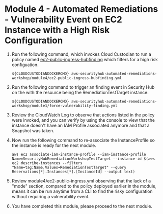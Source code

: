 # Module 4 - Automated Remediations - Vulnerability Event on EC2 Instance with a High Risk Configuration
1.  Run the following command, which invokes Cloud Custodian to run a policy named [ec2-public-ingress-hubfinding](https://github.com/aws-samples/aws-securityhub-automated-remediations-workshop/blob/master/module4/ec2-public-ingress-hubfinding.yml) which filters for a high risk configuation.

        ${CLOUDCUSTODIANDOCKERCMD} aws-securityhub-automated-remediations-workshop/module4/ec2-public-ingress-hubfinding.yml

2.  Run the following command to trigger an finding event in Security Hub on the with the resource being the RemediationTestTarget instance.

        ${CLOUDCUSTODIANDOCKERCMD} aws-securityhub-automated-remediations-workshop/module1/force-vulnerability-finding.yml

3.  Review the CloudWatch Log to observe that actions listed in the policy were invoked, and you can verify by using the console to view that the instance doesn't have an IAM Profile associated anymore and that a Snapshot was taken.
4.  Now run the following command to re-associate the InstanceProfile so the instance is ready for the next module.

        aws ec2 associate-iam-instance-profile --iam-instance-profile Name=SecurityHubRemediationWorkshopTestTarget --instance-id $(aws ec2 describe-instances --filters "Name=tag:Name,Values=RemediationTestTarget" --query Reservations[*].Instances[*].[InstanceId] --output text)

5.  Review module4/ec2-public-ingress.yml observing that the lack of a "mode" section, compared to the policy deployed earlier in the module, means it can be run anytime from a CLI to find the risky configuration without requiring a vulnerability event.
6.  You have completed this module, please proceed to the next module.
